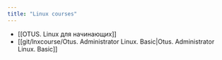 ```yaml
---
title: "Linux courses"
---
```

- [[OTUS. Linux для начинающих]]
- [[git/lnxcourse/Otus. Administrator Linux. Basic|Otus. Administrator Linux. Basic]]
